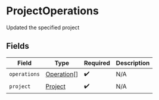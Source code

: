 # ProjectOperations

Updated the specified project


## Fields

| Field                                           | Type                                            | Required                                        | Description                                     |
| ----------------------------------------------- | ----------------------------------------------- | ----------------------------------------------- | ----------------------------------------------- |
| `operations`                                    | [Operation](../../models/shared/operation.md)[] | :heavy_check_mark:                              | N/A                                             |
| `project`                                       | [Project](../../models/shared/project.md)       | :heavy_check_mark:                              | N/A                                             |